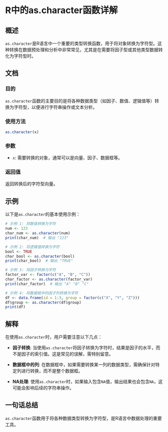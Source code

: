 <!--
Meta Description: # R中的as.character函数详解 ## 概述 `as.character`是R语言中一个重要的类型转换函数，用于将对象转换为字符型。这种转换在数据预处理和分析中非常常见，尤其是在需要将因子型或其他类型数据转化为字符型时。 ## 文档 ### 目的 `as.character`函数的主要目的...
Meta Keywords: character, print, group, num, 123
-->

# R中的as.character函数详解

## 概述
`as.character`是R语言中一个重要的类型转换函数，用于将对象转换为字符型。这种转换在数据预处理和分析中非常常见，尤其是在需要将因子型或其他类型数据转化为字符型时。

## 文档
### 目的
`as.character`函数的主要目的是将各种数据类型（如因子、数值、逻辑值等）转换为字符型，以便进行字符串操作或文本分析。

### 使用方法
```R
as.character(x)
```

### 参数
- `x`: 需要转换的对象，通常可以是向量、因子、数据框等。

### 返回值
返回转换后的字符型向量。

## 示例
以下是`as.character`的基本使用示例：

```R
# 示例 1: 将数值转换为字符
num <- 123
char_num <- as.character(num)
print(char_num)  # 输出 "123"

# 示例 2: 将逻辑值转换为字符
bool <- TRUE
char_bool <- as.character(bool)
print(char_bool)  # 输出 "TRUE"

# 示例 3: 将因子转换为字符
factor_var <- factor(c("A", "B", "C"))
char_factor <- as.character(factor_var)
print(char_factor)  # 输出 "A" "B" "C"

# 示例 4: 将数据框中的因子列转换为字符
df <- data.frame(id = 1:3, group = factor(c("X", "Y", "Z")))
df$group <- as.character(df$group)
print(df)
```

## 解释
在使用`as.character`时，用户需要注意以下几点：

- **因子转换**: 当使用`as.character`将因子转换为字符时，结果是因子的水平，而不是因子的索引值。这是常见的误解，需特别留意。
  
- **数据框中的列**: 在数据框中，如果需要转换某一列的数据类型，需确保针对特定列进行转换，而不是整个数据框。

- **NA处理**: 使用`as.character`时，如果输入包含`NA`值，输出结果也会包含`NA`，这可能会影响后续的字符串操作。

## 一句话总结
`as.character`函数用于将各种数据类型转换为字符型，是R语言中数据处理的重要工具。